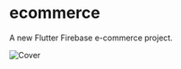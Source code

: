 # ecommerce

A new Flutter Firebase e-commerce project.

![Cover](https://github.com/learning-approach/e-commerce/assets/118402453/b5c407d9-f706-4fb0-8870-6e92ad5d12d5)

